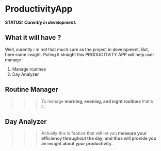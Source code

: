 # ProductivityApp

__STATUS: *Curently in development.*__

## What it will have ?
Well, curently i m not that much sure as the project in development. But, here some insight.
Puting it straight this PRODUCTIVITY APP will help user manage :
1. Manage routines
2. Day Analyzer

## Routine Manager
>>>To manage __morning, evening, and night routines__ that's it.


## Day Analyzer
>>>Actually this is feature that will let you __measure your efficiency throughout the day, and thus will provide you an insight about ypur productivity.__
